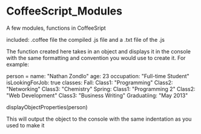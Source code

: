 CoffeeScript_Modules
====================

A few modules, functions in CoffeeSript

included:
	.coffee file
	the compiled .js file
	and a .txt file of the .js
	

The function created here takes in an object and displays it in the console with the same formatting and convention
you would use to create it. For example:

person =
	name: "Nathan Zondlo"
	age: 23
	occupation: "Full-time Student"
	isLookingForJob: true
	classes:
		Fall:
			Class1: "Programming"
			Class2: "Networking"
			Class3: "Chemistry"
		Spring:
			Class1: "Programming 2"
			Class2: "Web Development"
			Class3: "Business Writing"
	Graduatiing: "May 2013"

displayObjectProperties(person)

This will output the object to the console with the same indentation as you used to make it
      
  



